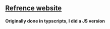 

## [Refrence website](https://codevoweb.com/setup-redux-toolkit-in-nextjs-13-app-directory/)

#### Originally done in typscripts, I did a JS version


